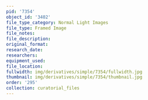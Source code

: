 ```yaml
---
pid: '7354'
object_id: '3402'
file_type_category: Normal Light Images
file_type: Framed Image
file_notes:
file_description:
original_format:
research_date:
researchers:
equipment_used:
file_location:
fullwidth: img/derivatives/simple/7354/fullwidth.jpg
thumbnail: img/derivatives/simple/7354/thumbnail.jpg
order: '295'
collection: curatorial_files
---
```

